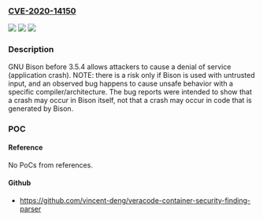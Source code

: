 ### [CVE-2020-14150](https://cve.mitre.org/cgi-bin/cvename.cgi?name=CVE-2020-14150)
![](https://img.shields.io/static/v1?label=Product&message=n%2Fa&color=blue)
![](https://img.shields.io/static/v1?label=Version&message=n%2Fa&color=blue)
![](https://img.shields.io/static/v1?label=Vulnerability&message=n%2Fa&color=brighgreen)

### Description

GNU Bison before 3.5.4 allows attackers to cause a denial of service (application crash). NOTE: there is a risk only if Bison is used with untrusted input, and an observed bug happens to cause unsafe behavior with a specific compiler/architecture. The bug reports were intended to show that a crash may occur in Bison itself, not that a crash may occur in code that is generated by Bison.

### POC

#### Reference
No PoCs from references.

#### Github
- https://github.com/vincent-deng/veracode-container-security-finding-parser

